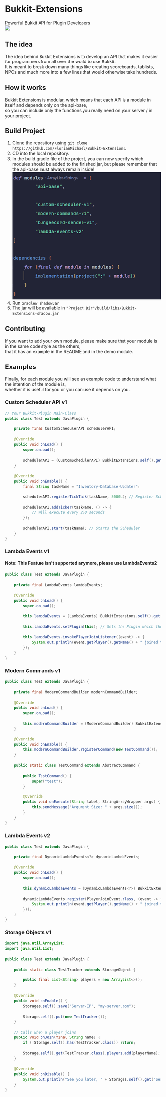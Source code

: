 # Bukkit-Extensions
Powerful Bukkit API for Plugin Developers <br>
[![](https://jitpack.io/v/FlorianMichael/Bukkit-Extensions.svg)](https://jitpack.io/#FlorianMichael/Bukkit-Extensions)

## The idea
The idea behind Bukkit Extensions is to develop an API that makes it easier for programmers from all over the world to use Bukkit. <br>
It is meant to break down many things like creating scoreboards, tablists, NPCs and much more into a few lines that would otherwise take hundreds. <br>

## How it works
Bukkit Extensions is modular, which means that each API is a module in itself and depends only on the api-base, <br>
so you can include only the functions you really need on your server / in your project.

## Build Project
1. Clone the repository using `git clone https://github.com/FlorianMichael/Bukkit-Extensions`.
2. CD into the local repository.
3. In the build.gradle file of the project, you can now specify which modules should be added to the finished jar, but please remember that the api-base must always remain inside!
![img.png](github_pictures/module_struct.png)
4. Run `gradlew shadowJar`
5. The jar will be available in `"Project Dir"/build/libs/Bukkit-Extensions-shadow.jar`

## Contributing
If you want to add your own module, please make sure that your module is in the same code style as the others, <br>
that it has an example in the README and in the demo module.

## Examples

Finally, for each module you will see an example code to understand what the intention of the module is, <br>
whether it is useful for you or you can use it depends on you.

### Custom Scheduler API v1

```java
// Your Bukkit-Plugin Main-Class
public class Test extends JavaPlugin {
    
    private final CustomSchedulerAPI schedulerAPI;
    
    @Override
    public void onLoad() {
        super.onLoad();
        
        schedulerAPI = (CustomSchedulerAPI) BukkitExtensions.self().get(CustomSchedulerAPI.class);
    }
    
    @Override
    public void onEnable() {
        final String taskName = "Inventory-Database-Updater";
        
        schedulerAPI.registerTickTask(taskName, 5000L); // Register Scheduler with Name and Delay

        schedulerAPI.addTicker(taskName, () -> {
            // Will execute every 250 seconds
        });
        
        schedulerAPI.start(taskName); // Starts the Scheduler
    }
}
```

### Lambda Events v1
#### Note: This Feature isn't supported anymore, please use LambdaEvents2

```java
public class Test extends JavaPlugin {
    
    private final LambdaEvents lambdaEvents;
    
    @Override
    public void onLoad() {
        super.onLoad();
        
        this.lambdaEvents = (LambdaEvents) BukkitExtensions.self().get(LambdaEvents.class);

        this.lambdaEvents.setPlugin(this); // Sets the Plugin which the listeners are loaded in, default the Bukkit Extensions Loader Plugin
        
        this.lambdaEvents.invokePlayerJoinListener((event) -> {
            System.out.println(event.getPlayer().getName() + " joined the Server");
        });
    }
}
```

### Modern Commands v1

```java
public class Test extends JavaPlugin {
    
    private final ModernCommandBuilder modernCommandBuilder;
    
    @Override
    public void onLoad() {
        super.onLoad();
        
        this.modernCommandBuilder = (ModernCommandBuilder) BukkitExtensions.self().get(ModernCommandBuilder.class);
    }

    @Override
    public void onEnable() {
        this.modernCommandBuilder.registerCommand(new TestCommand());
    }
    
    public static class TestCommand extends AbstractCommand {

        public TestCommand() {
            super("test");
        }

        @Override
        public void onExecute(String label, StringArrayWrapper args) {
            this.sendMessage("Argument Size: " + args.size());
        }
    }
}
```

### Lambda Events v2

```java
public class Test extends JavaPlugin {
    
    private final DynamicLambdaEvents<?> dynamicLambdaEvents;
    
    @Override
    public void onLoad() {
        super.onLoad();
        
        this.dynamicLambdaEvents = (DynamicLambdaEvents<?>) BukkitExtensions.self().get(DynamicLambdaEvents.class);

        dynamicLambdaEvents.register(PlayerJoinEvent.class, (event -> {
            System.out.println(event.getPlayer().getName() + " joined the Server");
        }));
    }
}
```

### Storage Objects v1

```java
import java.util.ArrayList;
import java.util.List;

public class Test extends JavaPlugin {

    public static class TestTracker extends StorageObject {
        
        public final List<String> players = new ArrayList<>();
    }

    @Override
    public void onEnable() {
        Storages.self().save("Server-IP", "my-server.com");
        
        Storage.self().put(new TestTracker());
    }

    // Calls when a player joins
    public void onJoin(final String name) {
        if (!Storage.self().has(TestTracker.class)) return;
        
        Storage.self().get(TestTracker.class).players.add(playerName);
    }
    
    @Override
    public void onDisable() {
        System.out.println("See you later, " + Storages.self().get("Server-IP"));
    }
}
```
